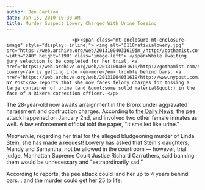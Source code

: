 ```yaml
---
author: Jen Carlson
date: Jan 15, 2010 10:30 AM
title: Murder Suspect Lowery Charged With Urine Tossing
---
```



                            
                            
                            
                            <p><span class="mt-enclosure mt-enclosure-image" style="display: inline;"> <img alt="0110nativialowery.jpg" src="https://web.archive.org/web/20131004031619im_/http://gothamist.com/attachments/arts_jen/0110nativialowery.jpg" width="240" height="190" class="image-left"> </span>While awaiting jury selection to be completed for her trial, <a href="https://web.archive.org/web/20131004031619/http://gothamist.com/tags/natavialowery">Natavia Lowery</a> is getting into <em>more</em> trouble behind bars. <a href="https://web.archive.org/web/20131004031619/http://www.nypost.com/p/news/local/stein_slay_gal_po_da_GY8uYZhf7pBWOSbjIBisBI">The NY Post</a> reports that she now faces felony charges for tossing a large container of urine (and &quot;some solid material&quot;) in the face of a Rikers correction officer. </p>

<p>The 28-year-old now awaits arraignment in the Bronx under aggravated harassment and obstruction charges. According to <a href="https://web.archive.org/web/20131004031619/http://www.nydailynews.com/news/ny_crime/2010/01/15/2010-01-15_realtor_slay_susp_in_rikers_jam.html">the Daily News</a>, the pee attack happened on January 2nd, and involved two other female inmates as well. A law enforcement official told the paper, &quot;It smelled like urine.&quot;</p>

<p><em>Meanwhile</em>, regarding her trial for the alleged bludgeoning murder of Linda Stein, she has made a request! Lowery has asked that Stein&apos;s daughters, Mandy and Samantha, not be allowed in the courtroom &#x2014; however, trial judge, Manhattan Supreme Court Justice Richard Carruthers, said banning them would be unnecessary and &quot;extraordinarily sad.&quot;</p>

<p>According to reports, the pee attack could land her up to 4 years behind bars... and the murder could get her 25 to life.</p>
                            
                            
                            